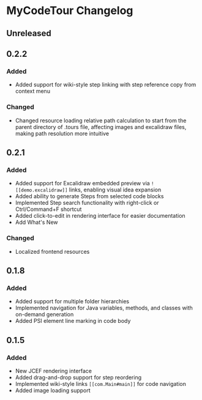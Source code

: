 <!-- Keep a Changelog guide -> https://keepachangelog.com -->

# MyCodeTour Changelog

## Unreleased

## 0.2.2

### Added
- Added support for wiki-style step linking with step reference copy from context menu

### Changed
- Changed resource loading relative path calculation to start from the parent directory of .tours file, affecting images and excalidraw files, making path resolution more intuitive

## 0.2.1

### Added
- Added support for Excalidraw embedded preview via `![[demo.excalidraw]]` links, enabling visual idea expansion
- Added ability to generate Steps from selected code blocks
- Implemented Step search functionality with right-click or Ctrl/Command+F shortcut
- Added click-to-edit in rendering interface for easier documentation
- Add What's New

### Changed
- Localized frontend resources

## 0.1.8

### Added
- Added support for multiple folder hierarchies
- Implemented navigation for Java variables, methods, and classes with on-demand generation
- Added PSI element line marking in code body

## 0.1.5

### Added
- New JCEF rendering interface
- Added drag-and-drop support for step reordering
- Implemented wiki-style links `[[com.Main#main]]` for code navigation
- Added image loading support
